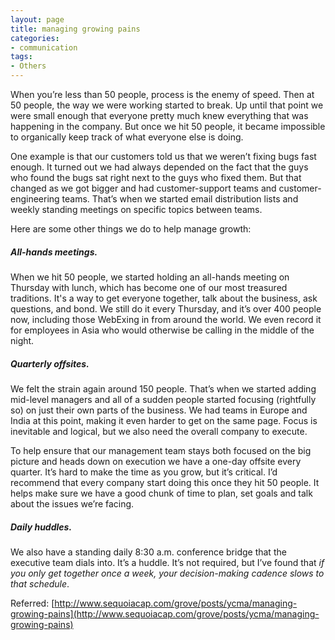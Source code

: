 ```yaml
---
layout: page
title: managing growing pains
categories:
- communication
tags:
- Others
---
```


When you’re less than 50 people, process is the enemy of speed. Then at 50 people, the way we were working started to break. Up until that point we were small enough that everyone pretty much knew everything that was happening in the company. But once we hit 50 people, it became impossible to organically keep track of what everyone else is doing.

One example is that our customers told us that we weren’t fixing bugs fast enough. It turned out we had always depended on the fact that the guys who found the bugs sat right next to the guys who fixed them. But that changed as we got bigger and had customer-support teams and customer-engineering teams. That’s when we started email distribution lists and weekly standing meetings on specific topics between teams.

Here are some other things we do to help manage growth:

##### All-hands meetings. 

When we hit 50 people, we started holding an all-hands meeting on Thursday with lunch, which has become one of our most treasured traditions. It's a way to get everyone together, talk about the business, ask questions, and bond. We still do it every Thursday, and it’s over 400 people now, including those WebExing in from around the world. We even record it for employees in Asia who would otherwise be calling in the middle of the night.

##### Quarterly offsites. 

We felt the strain again around 150 people. That’s when we started adding mid-level managers and all of a sudden people started focusing (rightfully so) on just their own parts of the business. We had teams in Europe and India at this point, making it even harder to get on the same page. Focus is inevitable and logical, but we also need the overall company to execute.

To help ensure that our management team stays both focused on the big picture and heads down on execution we have a one-day offsite every quarter. It’s hard to make the time as you grow, but it’s critical. I’d recommend that every company start doing this once they hit 50 people. It helps make sure we have a good chunk of time to plan, set goals and talk about the issues we’re facing.

##### Daily huddles. 

We also have a standing daily 8:30 a.m. conference bridge that the executive team dials into. It’s a huddle. It’s not required, but I’ve found that *if you only get together once a week, your decision-making cadence slows to that schedule*.

Referred: [http://www.sequoiacap.com/grove/posts/ycma/managing-growing-pains](http://www.sequoiacap.com/grove/posts/ycma/managing-growing-pains)
